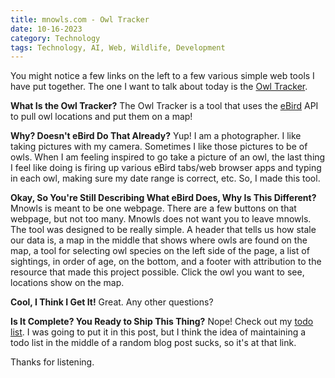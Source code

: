 ```yaml
---
title: mnowls.com - Owl Tracker
date: 10-16-2023
category: Technology
tags: Technology, AI, Web, Wildlife, Development
---
```


You might notice a few links on the left to a few various simple web tools I have put together. The one I want to talk about today is the [Owl Tracker](https://mnowls.com/owls.html).

**What Is the Owl Tracker?**
The Owl Tracker is a tool that uses the [eBird](https://ebird.org) API to pull owl locations and put them on a map!

**Why? Doesn't eBird Do That Already?**
Yup! I am a photographer. I like taking pictures with my camera. Sometimes I like those pictures to be of owls. When I am feeling inspired to go take a picture of an owl, the last thing I feel like doing is firing up various eBird tabs/web browser apps and typing in each owl, making sure my date range is correct, etc. So, I made this tool.

**Okay, So You're Still Describing What eBird Does, Why Is This Different?**
Mnowls is meant to be one webpage. There are a few buttons on that webpage, but not too many. Mnowls does not want you to leave mnowls. The tool was designed to be really simple. A header that tells us how stale our data is, a map in the middle that shows where owls are found on the map, a tool for selecting owl species on the left side of the page, a list of sightings, in order of age, on the bottom, and a footer with attribution to the resource that made this project possible. Click the owl you want to see, locations show on the map.

**Cool, I Think I Get It!**
Great. Any other questions?

**Is It Complete? You Ready to Ship This Thing?**
Nope! Check out my [todo list](https://mnowls.com/todo/mnowls.html). I was going to put it in this post, but I think the idea of maintaining a todo list in the middle of a random blog post sucks, so it's at that link.

Thanks for listening.
